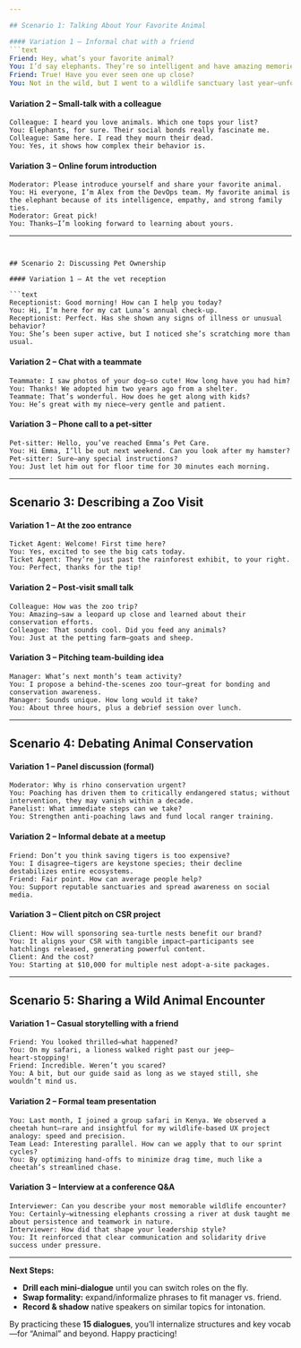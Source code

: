 ```yaml
---

## Scenario 1: Talking About Your Favorite Animal

#### Variation 1 – Informal chat with a friend  
```text
Friend: Hey, what’s your favorite animal?  
You: I’d say elephants. They’re so intelligent and have amazing memories.  
Friend: True! Have you ever seen one up close?  
You: Not in the wild, but I went to a wildlife sanctuary last year—unforgettable.  
```

#### Variation 2 – Small‑talk with a colleague  
```text
Colleague: I heard you love animals. Which one tops your list?  
You: Elephants, for sure. Their social bonds really fascinate me.  
Colleague: Same here. I read they mourn their dead.  
You: Yes, it shows how complex their behavior is.  
```

#### Variation 3 – Online forum introduction  
```text
Moderator: Please introduce yourself and share your favorite animal.  
You: Hi everyone, I’m Alex from the DevOps team. My favorite animal is the elephant because of its intelligence, empathy, and strong family ties.  
Moderator: Great pick!  
You: Thanks—I’m looking forward to learning about yours.  
```

---
```


## Scenario 2: Discussing Pet Ownership

#### Variation 1 – At the vet reception

```text
Receptionist: Good morning! How can I help you today?
You: Hi, I’m here for my cat Luna’s annual check‑up.
Receptionist: Perfect. Has she shown any signs of illness or unusual behavior?
You: She’s been super active, but I noticed she’s scratching more than usual.
```

#### Variation 2 – Chat with a teammate

```text
Teammate: I saw photos of your dog—so cute! How long have you had him?
You: Thanks! We adopted him two years ago from a shelter.
Teammate: That’s wonderful. How does he get along with kids?
You: He’s great with my niece—very gentle and patient.
```

#### Variation 3 – Phone call to a pet‑sitter

```text
Pet‑sitter: Hello, you’ve reached Emma’s Pet Care.
You: Hi Emma, I’ll be out next weekend. Can you look after my hamster?
Pet‑sitter: Sure—any special instructions?
You: Just let him out for floor time for 30 minutes each morning.
```

---

## Scenario 3: Describing a Zoo Visit

#### Variation 1 – At the zoo entrance

```text
Ticket Agent: Welcome! First time here?
You: Yes, excited to see the big cats today.
Ticket Agent: They’re just past the rainforest exhibit, to your right.
You: Perfect, thanks for the tip!
```

#### Variation 2 – Post‑visit small talk

```text
Colleague: How was the zoo trip?
You: Amazing—saw a leopard up close and learned about their conservation efforts.
Colleague: That sounds cool. Did you feed any animals?
You: Just at the petting farm—goats and sheep.
```

#### Variation 3 – Pitching team‑building idea

```text
Manager: What’s next month’s team activity?
You: I propose a behind‑the‑scenes zoo tour—great for bonding and conservation awareness.
Manager: Sounds unique. How long would it take?
You: About three hours, plus a debrief session over lunch.
```

---

## Scenario 4: Debating Animal Conservation

#### Variation 1 – Panel discussion (formal)

```text
Moderator: Why is rhino conservation urgent?
You: Poaching has driven them to critically endangered status; without intervention, they may vanish within a decade.
Panelist: What immediate steps can we take?
You: Strengthen anti‑poaching laws and fund local ranger training.
```

#### Variation 2 – Informal debate at a meetup

```text
Friend: Don’t you think saving tigers is too expensive?
You: I disagree—tigers are keystone species; their decline destabilizes entire ecosystems.
Friend: Fair point. How can average people help?
You: Support reputable sanctuaries and spread awareness on social media.
```

#### Variation 3 – Client pitch on CSR project

```text
Client: How will sponsoring sea‑turtle nests benefit our brand?
You: It aligns your CSR with tangible impact—participants see hatchlings released, generating powerful content.
Client: And the cost?
You: Starting at $10,000 for multiple nest adopt‑a‑site packages.
```

---

## Scenario 5: Sharing a Wild Animal Encounter

#### Variation 1 – Casual storytelling with a friend

```text
Friend: You looked thrilled—what happened?
You: On my safari, a lioness walked right past our jeep—heart‑stopping!
Friend: Incredible. Weren’t you scared?
You: A bit, but our guide said as long as we stayed still, she wouldn’t mind us.
```

#### Variation 2 – Formal team presentation

```text
You: Last month, I joined a group safari in Kenya. We observed a cheetah hunt—rare and insightful for my wildlife‑based UX project analogy: speed and precision.
Team Lead: Interesting parallel. How can we apply that to our sprint cycles?
You: By optimizing hand‑offs to minimize drag time, much like a cheetah’s streamlined chase.
```

#### Variation 3 – Interview at a conference Q&A

```text
Interviewer: Can you describe your most memorable wildlife encounter?
You: Certainly—witnessing elephants crossing a river at dusk taught me about persistence and teamwork in nature.
Interviewer: How did that shape your leadership style?
You: It reinforced that clear communication and solidarity drive success under pressure.
```

---

**Next Steps:**

- **Drill each mini‑dialogue** until you can switch roles on the fly.
- **Swap formality:** expand/informalize phrases to fit manager vs. friend.
- **Record & shadow** native speakers on similar topics for intonation.

By practicing these **15 dialogues**, you’ll internalize structures and key vocab—for “Animal” and beyond. Happy practicing!
